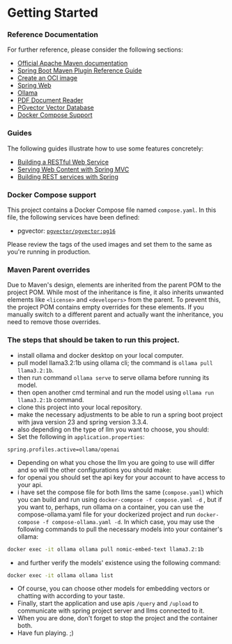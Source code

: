 # Getting Started

### Reference Documentation
For further reference, please consider the following sections:

* [Official Apache Maven documentation](https://maven.apache.org/guides/index.html)
* [Spring Boot Maven Plugin Reference Guide](https://docs.spring.io/spring-boot/3.4.2/maven-plugin)
* [Create an OCI image](https://docs.spring.io/spring-boot/3.4.2/maven-plugin/build-image.html)
* [Spring Web](https://docs.spring.io/spring-boot/3.4.2/reference/web/servlet.html)
* [Ollama](https://docs.spring.io/spring-ai/reference/api/chat/ollama-chat.html)
* [PDF Document Reader](https://docs.spring.io/spring-ai/reference/api/etl-pipeline.html#_pdf_page)
* [PGvector Vector Database](https://docs.spring.io/spring-ai/reference/api/vectordbs/pgvector.html)
* [Docker Compose Support](https://docs.spring.io/spring-boot/3.4.2/reference/features/dev-services.html#features.dev-services.docker-compose)

### Guides
The following guides illustrate how to use some features concretely:

* [Building a RESTful Web Service](https://spring.io/guides/gs/rest-service/)
* [Serving Web Content with Spring MVC](https://spring.io/guides/gs/serving-web-content/)
* [Building REST services with Spring](https://spring.io/guides/tutorials/rest/)

### Docker Compose support
This project contains a Docker Compose file named `compose.yaml`.
In this file, the following services have been defined:

* pgvector: [`pgvector/pgvector:pg16`](https://hub.docker.com/r/pgvector/pgvector)

Please review the tags of the used images and set them to the same as you're running in production.

### Maven Parent overrides

Due to Maven's design, elements are inherited from the parent POM to the project POM.
While most of the inheritance is fine, it also inherits unwanted elements like `<license>` and `<developers>` from the parent.
To prevent this, the project POM contains empty overrides for these elements.
If you manually switch to a different parent and actually want the inheritance, you need to remove those overrides.

### The steps that should be taken to run this project.
* install ollama and docker desktop on your local computer.
* pull model llama3.2:1b using ollama cli; the command is `ollama pull llama3.2:1b`.
* then run command `ollama serve` to serve ollama before running its model.
* then open another cmd terminal and run the model using `ollama run llama3.2:1b` command.
* clone this project into your local repository.  
* make the necessary adjustments to be able to run a spring boot project with java version 23 and spring version 3.3.4.
* also depending on the type of llm you want to choose, you should:
* Set the following in `application.properties`:
```properties
spring.profiles.active=ollama/openai 
```
* Depending on what you chose the llm you are going to use will differ and so will the other configurations you should make:
* for openai you should set the api key for your account to have access to your api.
* i have set the compose file for both llms the same (`compose.yaml`) which you can build and run using `docker-compose -f compose.yaml -d` , but if you want to, perhaps, run ollama on a container, you can use the compose-ollama.yaml file for your dockerized project and run `docker-compose -f compose-ollama.yaml -d`. In which case, you may use the following commands to pull the necessary models into your container's ollama:
```bash
docker exec -it ollama ollama pull nomic-embed-text llama3.2:1b
```
* and further verify the models' existence using the following command:
```bash
docker exec -it ollama ollama list
```
* Of course, you can choose other models for embedding vectors or chatting with according to your taste.
* Finally, start the application and use apis `/query` and `/upload` to communicate with spring project server and llms connected to it.
* When you are done, don't forget to stop the project and the container both.
* Have fun playing. ;) 
